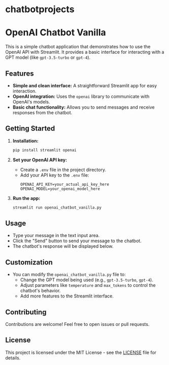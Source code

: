 # chatbotprojects
# OpenAI Chatbot Vanilla

This is a simple chatbot application that demonstrates how to use the OpenAI API with Streamlit. It provides a basic interface for interacting with a GPT model (like `gpt-3.5-turbo` or `gpt-4`).

## Features

*   **Simple and clean interface:**  A straightforward Streamlit app for easy interaction.
*   **OpenAI integration:** Uses the `openai` library to communicate with OpenAI's models.
*   **Basic chat functionality:** Allows you to send messages and receive responses from the chatbot.

## Getting Started

1.  **Installation:**
    ```bash
    pip install streamlit openai
    ```

2.  **Set your OpenAI API key:**
    *   Create a `.env` file in the project directory.
    *   Add your API key to the `.env` file:
        ```
        OPENAI_API_KEY=your_actual_api_key_here
        OPENAI_MODEL=your_openai_model_here
        ```

3.  **Run the app:**
    ```bash
    streamlit run openai_chatbot_vanilla.py 
    ```

## Usage

*   Type your message in the text input area.
*   Click the "Send" button to send your message to the chatbot.
*   The chatbot's response will be displayed below.

## Customization

*   You can modify the `openai_chatbot_vanilla.py` file to:
    *   Change the GPT model being used (e.g., `gpt-3.5-turbo`, `gpt-4`).
    *   Adjust parameters like `temperature` and `max_tokens` to control the chatbot's behavior.
    *   Add more features to the Streamlit interface.

## Contributing

Contributions are welcome! Feel free to open issues or pull requests.

## License

This project is licensed under the MIT License - see the [LICENSE](LICENSE) file for details.